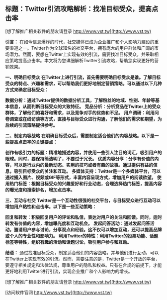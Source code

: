 ## **标题：Twitter引流攻略解析：找准目标受众，提高点击率**

[想了解推广相关软件的朋友请登录 http://www.vst.tw](http://www.vst.tw)

**引言：**
在如今信息爆炸的时代，社交媒体已成为企业推广和个人影响力建设的重要渠道之一。Twitter作为全球知名的社交平台，拥有庞大的用户群体和广阔的市场潜力。然而，要想在Twitter上实现有效的引流，需要找准目标受众，并采取相应策略提高点击率。本文将为您详细解析Twitter引流攻略，帮助您实现更好的营销效果。

**一、明确目标受众**
**在Twitter上进行引流，首先需要明确目标受众是谁。了解目标受众的特点、兴趣和需求，可以帮助我们更好地制定营销策略。可以通过以下几种方式来确定目标受众：**

**数据分析：通过Twitter提供的数据分析工具，了解粉丝的地域、性别、年龄等基本信息，从而判断目标受众的大致特征。**
**竞品分析：分析竞品在Twitter上的受众群体，了解他们的喜好和需求，以及竞争对手的优势和不足。**
**用户调研：利用问卷调查或在线访谈等方式，直接与目标受众进行沟通，了解他们的需求和期望，为后续的引流策略提供参考。**

**二、制定内容战略**
**在明确目标受众后，需要制定适合他们的内容战略。以下是一些提高点击率的关键要点：**

**创作有吸引力的标题：精准地描述内容，并使用一些引人注目的词汇，吸引用户的眼球。同时，要保持简洁明了，不要过于冗长。**
**优质内容分享：分享有价值的内容，可以是行业内的最新动态、实用的技巧或者有趣的故事。通过提供有益的信息，吸引目标受众的关注和互动。**
**多媒体支持：Twitter是一个多媒体平台，可以通过插入图片、视频或GIF等形式，丰富内容呈现方式，增加用户的阅读欲望。**
**使用热门标签：根据目标受众的兴趣爱好和行业动态，合理选择热门标签，提高内容的曝光度和搜索排名，增加点击率。**

**三、互动与社交**
**Twitter是一个互动性很强的社交平台，与目标受众进行互动可以增加用户粘性和点击率。以下是一些互动策略：**

**回复和转发：积极回复用户的评论和私信，表达对用户的关注和回馈。同时，适时转发有价值的内容，增加曝光度和互动机会。**
**发起问答活动：通过发起问答活动，邀请用户参与讨论，分享观点和经验。这不仅可以增加互动，还可以提高品牌或个人的专业性和影响力。**
**利用Twitter的特性：利用Twitter的投票功能、话题标签等特性，组织有趣的活动和话题讨论，吸引用户参与和互动。**

**结语：**
通过找准目标受众，制定适合他们的内容战略，并与他们进行互动，可以在Twitter上实现有效的引流。然而，需要注意的是，Twitter是一个开放的平台，要遵守相关规定和法律法规，尊重用户的隐私和权益。只有在合规的前提下，才能更好地利用Twitter进行引流，实现企业推广和个人影响力的增长。

[想了解推广相关软件的朋友请登录 http://www.vst.tw](http://www.vst.tw)


[访问软件官网 http://www.vst.tw](http://www.vst.tw)
